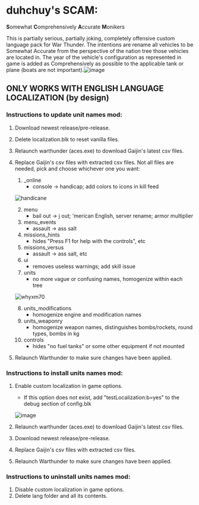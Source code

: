 # duhchuy's SCAM:

**S**omewhat
**C**omprehensively
**A**ccurate
**M**onikers

This is partially serious, partially joking, completely offensive custom language pack for War Thunder. The intentions are rename all vehicles to be Somewhat Accurate from the perspective of the nation tree those vehicles are located in. The year of the vehicle's configuration as represented in game is added as Comprehensively as possible to the applicable tank or plane (boats are not important).![image](https://github.com/user-attachments/assets/0ec6558f-8197-4a85-839b-12ed488806c8)


## ONLY WORKS WITH ENGLISH LANGUAGE LOCALIZATION (by design)

### Instructions to update unit names mod:

1. Download newest release/pre-release.
2. Delete localization.blk to reset vanilla files.
3. Relaunch warthunder (aces.exe) to download Gaijin's latest csv files.
4. Replace Gaijin's csv files with extracted csv files. Not all files are needed, pick and choose whichever one you want:
	1. _online
		- console -> handicap; add colors to icons in kill feed

  	![handicane](https://github.com/mikechuy/SCAM/assets/72666168/68269ce0-5d48-47ff-8e6c-04b1ae06fe60)
   	
   	2. menu
		- bail out -> j out; 'merican English, server rename; armor multiplier
	3. menu_events
		- assault -> ass salt
	4. missions_hints
		- hides "Press F1 for help with the controls", etc
	5. missions_versus
		- assault -> ass salt, etc
	6. ui
		- removes useless warnings; add skill issue
	7. units
		- no more vague or confusing names, homogenize within each tree

	![whyxm70](https://github.com/mikechuy/SCAM/assets/72666168/e53cd1f3-2d4b-4fbb-8fee-979e0f618d91)
	
 	8. units_modifications
		- homogenize engine and modification names
	9. units_weaponry
		- homogenize weapon names, distinguishes bombs/rockets, round types, bombs in kg
	10. controls
		- hides "no fuel tanks" or some other equipment if not mounted
5. Relaunch Warthunder to make sure changes have been applied.

### Instructions to install units names mod:

1. Enable custom localization in game options.
	 - If this option does not exist, add "testLocalization:b=yes" to the debug section of config.blk

 	![image](https://github.com/user-attachments/assets/ba8495f3-1801-4b15-ae27-17b65630dda6)

2. Relaunch warthunder (aces.exe) to download Gaijin's latest csv files.
3. Download newest release/pre-release.
4. Replace Gaijin's csv files with extracted csv files.
5. Relaunch Warthunder to make sure changes have been applied.

### Instructions to uninstall units names mod:

1. Disable custom localization in game options.
2. Delete lang folder and all its contents.
